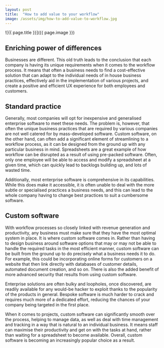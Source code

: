 ```yaml
---
layout: post
title:  "How to add value to your workflow"
image: /assets/img/how-to-add-value-to-workflow.jpg
---
```


![{{ page.title }}]({{ page.image }})

## Enriching power of differences
Businesses are different. This old truth leads to the conclusion that each company is having its unique requirements when it comes to the workflow process. It means that often a business needs to find a cost-effective solution that can adapt to the individual needs of in house business practices, effectively aid in the implementation of various projects, and create a positive and efficient UX experience for both employees and customers.

## Standard practice
Generally, most companies will opt for inexpensive and generalised enterprise software to meet these needs. The problem is, however, that often the unique business practices that are required by various companies are not well catered for by mass-developed software. Custom software, on the other hand, can often add a significant element of streamlining to a workflow process, as it can be designed from the ground up with any particular business in mind. Spreadsheets are a great example of how workflow can be disrupted as a result of using pre-packed software. Often, only one employee will be able to access and modify a spreadsheet at a given time, which can quickly lead to backlogs building up, and lots of wasted time.

Additionally, most enterprise software is comprehensive in its capabilities. While this does make it accessible, it is often unable to deal with the more subtle or specialised practices a business needs, and this can lead to the whole company having to change best practices to suit a cumbersome software.

## Custom software
With workflow processes so closely linked with revenue generation and productivity, any business must make sure that they have the most optimal system in place. It is where custom software comes in. Rather than having to design business around software options that may or may not be able to handle the required tasks in the most efficient manner, custom software can be built from the ground up to do precisely what a business needs it to do. For example, this could be incorporating online forms for customers on a website that then link directly with databases of customer details, automated document creation, and so on. There is also the added benefit of more advanced security that results from using custom software.

Enterprise solutions are often bulky and loopholes, once discovered, are readily available for any would-be hacker to exploit thanks to the popularity of the products in general. Bespoke software is much harder to crack and requires much more of a dedicated effort, reducing the chances of your company being targeted in the first place.

When it comes to projects, custom software can significantly smooth over the process, helping to manage data, as well as deal with time management and tracking in a way that is natural to an individual business. It means staff can maximise their productivity and get on with the tasks at hand, rather than waiting for a spreadsheet to become available. Overall, custom software is becoming an increasingly popular choice as a result.
